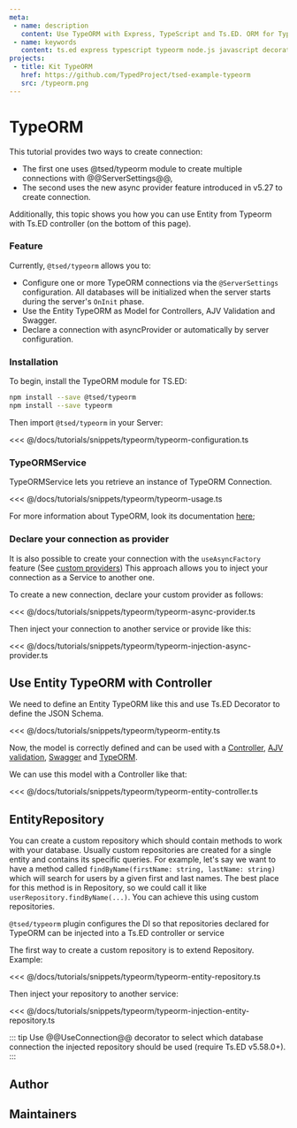 ```yaml
---
meta:
 - name: description
   content: Use TypeORM with Express, TypeScript and Ts.ED. ORM for TypeScript and JavaScript (ES7, ES6, ES5). Supports MySQL, PostgreSQL, MariaDB, SQLite, MS SQL Server, Oracle, WebSQL databases. Works in NodeJS, Browser, Ionic, Cordova and Electron platforms.
 - name: keywords
   content: ts.ed express typescript typeorm node.js javascript decorators
projects:   
 - title: Kit TypeORM
   href: https://github.com/TypedProject/tsed-example-typeorm
   src: /typeorm.png
---
```

# TypeORM <Badge text="Contributors are welcome" />

<Banner src="https://github.com/typeorm/typeorm/raw/master/resources/logo_big.png" href="https://typeorm.io/" height="128" />

This tutorial provides two ways to create connection:

- The first one uses @tsed/typeorm module to create multiple connections with @@ServerSettings@@,
- The second uses the new async provider feature introduced in v5.27 to create connection.

Additionally, this topic shows you how you can use Entity from Typeorm with Ts.ED controller (on the bottom of this page).

<Projects type="typeorm"/>

### Feature

Currently, `@tsed/typeorm` allows you to:

- Configure one or more TypeORM connections via the `@ServerSettings` configuration. All databases will be initialized when the server starts during the server's `OnInit` phase.
- Use the Entity TypeORM as Model for Controllers, AJV Validation and Swagger.
- Declare a connection with asyncProvider or automatically by server configuration.

### Installation

To begin, install the TypeORM module for TS.ED:
```bash
npm install --save @tsed/typeorm
npm install --save typeorm
```

Then import `@tsed/typeorm` in your Server:

<<< @/docs/tutorials/snippets/typeorm/typeorm-configuration.ts

### TypeORMService

TypeORMService lets you retrieve an instance of TypeORM Connection.

<<< @/docs/tutorials/snippets/typeorm/typeorm-usage.ts

For more information about TypeORM, look its documentation [here](https://github.com/typeorm/typeorm);

### Declare your connection as provider

It is also possible to create your connection with the `useAsyncFactory` feature (See [custom providers](/docs/custom-provider.md))
This approach allows you to inject your connection as a Service to another one.

To create a new connection, declare your custom provider as follows:

<<< @/docs/tutorials/snippets/typeorm/typeorm-async-provider.ts

Then inject your connection to another service or provide like this:

<<< @/docs/tutorials/snippets/typeorm/typeorm-injection-async-provider.ts

## Use Entity TypeORM with Controller

We need to define an Entity TypeORM like this and use Ts.ED Decorator to define the JSON Schema.

<<< @/docs/tutorials/snippets/typeorm/typeorm-entity.ts

Now, the model is correctly defined and can be used with a [Controller](/docs/controllers.md), [AJV validation](/tutorials/ajv.md),
[Swagger](/tutorials/swagger.md) and [TypeORM](https://github.com/typeorm/typeorm).

We can use this model with a Controller like that:

<<< @/docs/tutorials/snippets/typeorm/typeorm-entity-controller.ts

## EntityRepository

You can create a custom repository which should contain methods to work with your database. 
Usually custom repositories are created for a single entity and contains its specific queries.
For example, let's say we want to have a method called `findByName(firstName: string, lastName: string)` which will search for users by a given first and last names. 
The best place for this method is in Repository, so we could call it like `userRepository.findByName(...)`. 
You can achieve this using custom repositories.

`@tsed/typeorm` plugin configures the DI so that repositories declared for TypeORM can be injected into a Ts.ED controller or service

The first way to create a custom repository is to extend Repository. Example:

<<< @/docs/tutorials/snippets/typeorm/typeorm-entity-repository.ts

Then inject your repository to another service:

<<< @/docs/tutorials/snippets/typeorm/typeorm-injection-entity-repository.ts

::: tip
Use @@UseConnection@@ decorator to select which database connection the injected repository should be used (require Ts.ED v5.58.0+).
:::

## Author 

<GithubContributors :users="['Romakita']"/>

## Maintainers <Badge text="Help wanted" />

<GithubContributors :users="['Romakita']"/>

<ButtonContributor />
